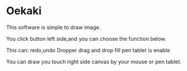 # Oekaki

This software is simple to draw image.

You click button left side,and you can choose the function below.

This can:
redo,undo
Dropper
drag and drop
fill
pen tablet is enable

You can draw you touch right side canvas by your mouse or pen tablet.
